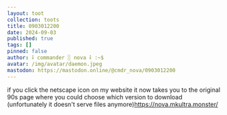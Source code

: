 ```yaml
---
layout: toot
collection: toots
title: 0903012200
date: 2024-09-03
published: true
tags: []
pinned: false
author: ⸸ commander ░ nova ⸸ :~$
avatar: /img/avatar/daemon.jpeg
mastodon: https://mastodon.online/@cmdr_nova/0903012200
---
```


if you click the netscape icon on my website it now takes you to the original 90s page where you could choose which version to download (unfortunately it doesn't serve files anymore)https://nova.mkultra.monster/
